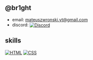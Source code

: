 ## @br1ght

- email: mateuszwronski.yt@gmail.com
- discord: [<img align="center" alt="Discord" src="https://img.shields.io/badge/-mattBrigth%234032-blue?style=for-the-badge&logo=discord"/>][discord]

## skills
[<img align="center" alt="HTML" src="https://img.shields.io/badge/html%20-%23E34F26.svg?&style=for-the-badge&logo=html5&logoColor=white"/>][html]
[<img align="center" alt="CSS" src="https://img.shields.io/badge/css%20-%231572B6.svg?&style=for-the-badge&logo=css3&logoColor=white"/>][css]

[discord]: https://discord.gg/annaeuJa7V
[html]: https://www.w3schools.com/html/
[css]: https://www.w3schools.com/css/
